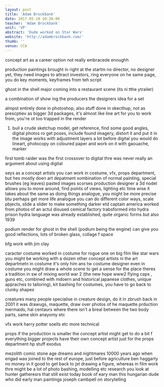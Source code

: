 ```yaml
---
layout: post
title: 'Adam Brockbank'
date: 2017-05-10 10:30:00
teacher: 'Adam Brockbank'
unit: 'VP'
abstract: 'Dude worked on Star Wars'
website: 'http://adambrockbank.com/'
thumb: ''
venue: CCA
---
```


concept art as a career option not really embracede enoughh

production paintings
brought in right at the startm no director, no designer yet, they need images to attract investors, ring everyone on he same page, you do key moments, keyframes from teh script

ghost in the shell
major coming into a restaurant scene (its ni tthe ytrailer)

a combination of show ing the producers the designers idea for a set

almpst entirely done in photoshop, also stuff done in skecthup, not as prescptiev as bigger 3d packages, it's almost like line art for you to work from, you're ot too trapped in the render

1. buil a crude sketchup model, get reference, find some good angles, digital photos ro get poses, include found imagery, distort it and put it in the image
   works with adjustment layers a lot
   before digital you would do lineart, photocopy on coloured paper and work on it with gaouache, marker

first tomb raider was the first crossover to digital
thre was never really an argument about using digital

seys
as a concept artists you can work in costume, vfx, props department, but hes mostly doen art depatment
xombination of normal painting, special brushes (eg leaves) pasted images
scorses production designer
a 3d nodel allows you to move around, find points of views, lighting etc
time wise it takes about the same as doing things analogue, you might be more precise btu perhaps get more life analogue
you can do different color ways, scale pbjects, slide a slider to make something darker etd
captain america
worked from photos of an actul disused cemical factory
trabsformed into hydra prison
hydra language was already established, quite organic forms but also 1939

podium render for ghost in the shell (podium being the engine)
can give you good reflections, lots of broken glass, collage f space

bfg
work with jim clay

caracter costume
worked in costume for rogue one
on big film like star wars you might be working with a dozen other concept artists ni the art departmetn
in costume it's only him ans tw costume designer
even in costume you might draw a whole scene to get a sense for the place
theres a tradition in sw of mixing world war 2 (the new hope www2 flying caps , guns etc, combined with mdoern and historical japanese clothes, unique appraches to tailoring), kit bashing for costumes, you have to go back to clunky shapes

creatures
many people specialise in creature design, do it in zbrush
back in 2001 it was drawugs, maquette, draw over photos of he maquette prduction
mermaids, hal centaurs where there isn't a breal between the two body parts, same skin anayomy etc

vfx work
harry potter soells etc
more technical

props
if the production is smaller the concept artist might get to do a bit f everything
bigger projects have their own concept artist just for the props department
hp stuff
exodus

mezolith comic
stone age dreams and nightmares
10000 years ago when engad was joined to the rest of europe, just before agriculture
ben haggarty
no money in it
good to get back to jst drawing a figure, whereas in film work thre might be a lot of photo bashing, modelling etc
research you look at hunter gatheresrs that still exist today
book of eary man
this hungarian dude who did early man paintings
joseph cambpell on storytelling
